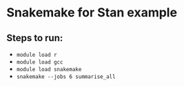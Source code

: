 # Snakemake for Stan example

## Steps to run:

- `module load r`
- `module load gcc`
- `module load snakemake`
- `snakemake --jobs 6 summarise_all`
